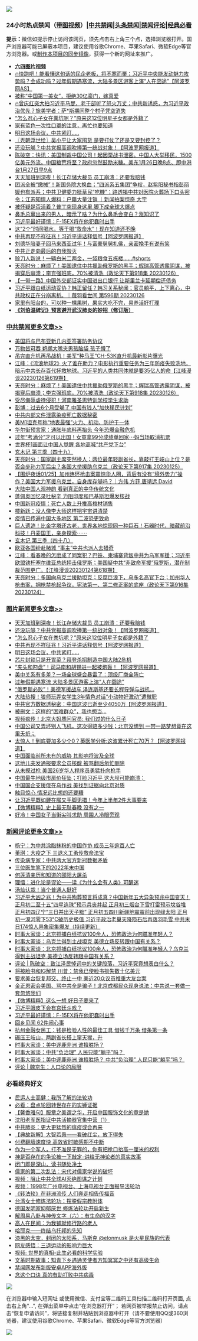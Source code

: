 ![](https://raw.githubusercontent.com/jsvpn/jsproxy/dev/64photo/fqnews-qr.jpg)

<div id="tt">
<h3>24小时热点禁闻（<a href="https://aaa.v2dns.tk/?QAjUl=BgRp5UNKRn&T5Vk=fPVH&Q59Ab=WxGE" target="_blank">带图视频</a>）|<a href="#%E4%B8%AD%E5%85%B1%E7%A6%81%E9%97%BB%E6%9B%B4%E5%A4%9A%E6%96%87%E7%AB%A0">中共禁闻</a>|<a href="#%E5%9B%BE%E7%89%87%E6%96%B0%E9%97%BB%E6%9B%B4%E5%A4%9A%E6%96%87%E7%AB%A0">头条禁闻</a>|<a href="#%E6%96%B0%E9%97%BB%E8%AF%84%E8%AE%BA%E6%9B%B4%E5%A4%9A%E6%96%87%E7%AB%A0">禁闻评论|<a href="#%E5%BF%85%E7%9C%8B%E7%BB%8F%E5%85%B8%E5%A5%BD%E6%96%87">经典必看</a></h3>
<div><b>提示：</b>微信如提示停止访问该网页，须先点击右上角三个点，选择浏览器打开。国产浏览器可能已屏蔽本项目，建议使用谷歌Chrome、苹果Safari、微软Edge等官方浏览器。或<a href="%E5%88%B6%E4%BD%9Cgit%E7%A6%81%E9%97%BB%E9%95%9C%E5%83%8F.md">制作本项目的同步镜像</a>，获得一个新的网址来推广。</div>
<ul>
<li><b><a href="http://d2.v2rss.gq/64.mp4" target="_blank">六四图片视频</a></b></li>
<li><a href="/sohnews/20230127/1841129.md">🔥快跑吧！能看懂这句话的民企老板，将不寒而栗；习近平中央能发动魅力攻势吗？会成功吗？过年假期遇寒流，大陆多景区游客上演“人在囧途”【阿波罗网AS】</a></li>
<li><a href="/yule/20230127/1841125.md">被称“中国第一美女”，拒绝30亿豪门，嫁真爱</a></li>
<li><a href="/sohnews/20230127/1841156.md">🔥曾庆红突大拍习近平马屁，老干部听了怒火万丈；中共新诱惑，为习近平政治优先？旅美学者：萨*斯期间整个村子凭空消失</a></li>
<li><a href="/topimagenews/20230127/1841241.md">“怎么忍心子女在粪坑呢？”原来这12位明星子女都是外籍了</a></li>
<li><a href="/health/20230127/1841301.md">家有蓝色一次性口罩的注意，再忙也要知道</a></li>
<li><a href="/topimagenews/20230127/1841160.md">明日这场会议，中共紧盯…..</a></li>
<li><a href="/ssgc/20230127/1841240.md">〖兲朝浮世绘〗吴小平让大家囤货 是要打仗了还是又要封控了？</a></li>
<li><a href="/topimagenews/20230127/1841260.md">还没玩够？中共党报高调吹捧第一统战对象！【阿波罗网报道】</a></li>
<li><a href="/sohnews/20230127/1841133.md">陈破空：快讯：美国制裁中国公司！起因栗战书泄密。中国人大举移民，1500亿美元外流。中国粮荒将至？政府忽然鼓励米糠。美东1月26日晚8点、即中港台1月27日早9点</a></li>
<li><a href="/topimagenews/20230127/1841333.md">天天加班到深夜！长江存储大裁员 员工崩溃：还要我赔钱</a></li>
<li><a href="/sohnews/20230127/1841258.md">团派全被“缴械”！新国务院大换血；“四派系五集团”争权，赵紫阳秘书指彭丽媛也有派系；中共卫健委力挺草民“吃糠”；路透揭中共对医院火葬场下口头密令；江苏知情人爆料：户籍大量注销 ｜新闻拍案惊奇 大宇</a></li>
<li><a href="/cnnews/20230127/1841311.md">被怀疑是否活着？普丁突现身这里 脚下成全球大爆点</a></li>
<li><a href="/lifebaike/20230127/1841187.md">鼻毛总窜出来的男人，暗示了啥？为什么鼻毛会变白？涨知识了</a></li>
<li><a href="/comments/20230127/1841202.md">习近平最好谨慎：F-15EX将在他犯蠢时出手</a></li>
<li><a href="/health/20230127/1841308.md">这“2个”时间喝水，等于喝“救命水”！现在知道还不晚</a></li>
<li><a href="/topimagenews/20230127/1841220.md">中共再现不祥征兆！习近平讲话释信号【阿波罗网报道】</a></li>
<li><a href="/yule/20230127/1841126.md">刘德华陪妻子回马来西亚过年！与富豪舅舅礼佛，亲密挽手有说有笑</a></li>
<li><a href="/ssgc/20230127/1841360.md">中共正走向最后的自我毁灭</a></li>
<li><a href="/sohnews/20230127/1841261.md">赊刀人新说！一辆白米二两金，一袋粮食五栋楼……#shorts</a></li>
<li><a href="/cbnews/20230127/1841211.md">天亮时分：麻烦了！美国逮住中共援助俄罗斯的黑手；辉瑞高管透露阴谋，被揭穿后崩溃；李克强班底，70%被清洗（政论天下第918集 20230126）</a></li>
<li><a href="/headline/20230127/1841330.md">【一带一路】中国外交部证实中国进出口银行 让斯里兰卡延期偿还债务</a></li>
<li><a href="/sohnews/20230127/1841247.md">习近平跟白纸运动妥协？韩正留任？韩习关系秘闻；官员躺平，上下离心，中共政权正在分崩离析。｜薇羽看世间 第596期 20230126</a></li>
<li><a href="/lifebaike/20230127/1841314.md">家里有阳台的，可以种一棵果树，果实大吃不完，易养活好打理</a></li>
<li><b><a href="/comments/20200207/1272816.md" target="_blank">《刘伯温碑记》预言避开武汉肺炎的妙招（修订版）</a></b></li>
</ul>
</div>

<div class="catlist">
<h3><a href="/cbnews/" target="_blank">中共禁闻</a><span><a href="/cbnews/" target="_blank" rel="nofollow">更多文章>></a></span></h3>
<ul>
<li><a href="/cbnews/20230128/1841495.md" target="_blank">美国将与巴布亚新几内亚签署防务协议</a></li>
<li><a href="/cbnews/20230128/1841494.md" target="_blank">万物皆可吞 鹈鹕大嘴夹男孩脑袋 孩子懵了</a></li>
<li><a href="/cbnews/20230128/1841448.md" target="_blank">吊完直升机再吊战机！美军“种马王”CH-53K直升机最新影片曝光</a></li>
<li><a href="/cbnews/20230127/1841257.md" target="_blank">江峰：《流浪地球2》火了谁在助力？电影执行重要任务为三年防疫失败洗地，暗示中共长存百代拯救地球。习近平的人类共同体就是要35亿人的命【江峰漫谈20230126第619期】</a></li>
<li><a href="/cbnews/20230127/1841211.md" target="_blank">天亮时分：麻烦了！美国逮住中共援助俄罗斯的黑手；辉瑞高管透露阴谋，被揭穿后崩溃；李克强班底，70%被清洗（政论天下第918集 20230126）</a></li>
<li><a href="/cbnews/20230127/1841084.md" target="_blank">受尽侮辱虐待侵犯！河南雅圣思特训学校学生求助</a></li>
<li><a href="/cbnews/20230127/1841027.md" target="_blank">彭博：过去6个月受够了 中国有钱人“加快移民计划”</a></li>
<li><a href="/cbnews/20230127/1841019.md" target="_blank">中共内部文件泄露染疫死亡数据秘密</a></li>
<li><a href="/cbnews/20230126/1841013.md" target="_blank">美M1坦克号称“地表最强”火力、机动、防护于一体</a></li>
<li><a href="/cbnews/20230126/1840979.md" target="_blank">华尔街预言家：通胀年底料再抬头 今年恐爆金融危机</a></li>
<li><a href="/cbnews/20230126/1840957.md" target="_blank">过年“考满分”才可以出国！女童拿99分成绩单回家⋯妈当场取消机票</a></li>
<li><a href="/cbnews/20230126/1840956.md" target="_blank">世界杯1画面让中国人觉醒 各地高喊“共产党下台”</a></li>
<li><a href="/cbnews/20230126/1840906.md" target="_blank">玄木记 第三季（四十九）</a></li>
<li><a href="/cbnews/20230126/1840785.md" target="_blank">天亮时分：国家副主席突然换人；两位最年轻副省长，靠敲打王岐山上位？是否会步孙力军后尘？各国大举援助乌克兰（政论天下第917集 20230125）</a></li>
<li><a href="/comments/20230126/1840713.md" target="_blank">【围炉夜话01/25】加州连环枪击案震惊华人圈，背后有没有“境外势力”操作？美国大力军援乌克兰，自身库存够吗？｜方伟  方菲 唐靖远 David</a></li>
<li><a href="/cbnews/20230126/1840657.md" target="_blank">大陆中国人观神韵 看到真正的中华传统文化</a></li>
<li><a href="/cbnews/20230126/1840618.md" target="_blank">蓬佩奥回忆录吐秘辛 力阻印度和巴基斯坦爆发核战</a></li>
<li><a href="/cbnews/20230125/1840599.md" target="_blank">中国新冠疫情：死亡人数上升推高棺材销售</a></li>
<li><a href="/cbnews/20230125/1840595.md" target="_blank">楼新跃：没人像李大师这样把宇宙讲清楚</a></li>
<li><a href="/cbnews/20230125/1840567.md" target="_blank">疫情已传遍中国大多地区 第二波恐更致命</a></li>
<li><a href="/comments/20230125/1840566.md" target="_blank">巨人遗迹！比金字塔还古老，世界各地惊现同一种巨石！石器时代，暗藏前沿科技！丹麦国王，亲身探索⋯⋯</a></li>
<li><a href="/cbnews/20230125/1840498.md" target="_blank">玄木记 第三季（四十八）</a></li>
<li><a href="/cbnews/20230125/1840466.md" target="_blank">欧亚各国纷赴赌城 “事主”中共也派人去猎奇</a></li>
<li><a href="/cbnews/20230125/1840460.md" target="_blank">江峰：看春晚的怎麽成了同案犯？巴铁、柬埔寨背叛中共为乌军军援；习近平欧盟铁杆塞尔维亚总统抨击俄罗斯；美国疑中共“非致命军援”俄罗斯，潜在制裁范围更广。【江峰漫谈20230124第618期】</a></li>
<li><a href="/cbnews/20230125/1840419.md" target="_blank">天亮时分：多国向乌克兰援助坦克；反腐巨浪下，乌多名高官下台；加州华人枪击案，拥枪禁枪起争议，宪法第一、第二修正案的底座（政论天下第916集 20230124）</a></li>

</ul>
</div>
<div class="catlist">
<h3><a href="/topimagenews/" target="_blank">图片新闻</a><span><a href="/topimagenews/" target="_blank" rel="nofollow">更多文章>></a></span></h3>
<ul>
<li><a href="/topimagenews/20230127/1841333.md" target="_blank">天天加班到深夜！长江存储大裁员 员工崩溃：还要我赔钱</a></li>
<li><a href="/topimagenews/20230127/1841260.md" target="_blank">还没玩够？中共党报高调吹捧第一统战对象！【阿波罗网报道】</a></li>
<li><a href="/topimagenews/20230127/1841241.md" target="_blank">“怎么忍心子女在粪坑呢？”原来这12位明星子女都是外籍了</a></li>
<li><a href="/topimagenews/20230127/1841220.md" target="_blank">中共再现不祥征兆！习近平讲话释信号【阿波罗网报道】</a></li>
<li><a href="/topimagenews/20230127/1841160.md" target="_blank">明日这场会议，中共紧盯…..</a></li>
<li><a href="/topimagenews/20230126/1840978.md" target="_blank">芯片封锁只是开胃菜？拜登杀招制造中国大陆2危机</a></li>
<li><a href="/topimagenews/20230126/1840950.md" target="_blank">“夹头和叼盘”！司马南和胡锡进一起被炮轰！【阿波罗网报道】</a></li>
<li><a href="/topimagenews/20230126/1840917.md" target="_blank">美中关系有多差？一场全球盛会暴雷了：顶级厂商全阵亡</a></li>
<li><a href="/topimagenews/20230126/1840870.md" target="_blank">过年假期遇寒流 大陆多景区游客上演“人在囧途”</a></li>
<li><a href="/topimagenews/20230126/1840860.md" target="_blank">“俄罗斯必败”！美德军援战车 泽连斯基还要长程导弹与战机…</a></li>
<li><a href="/topimagenews/20230126/1840843.md" target="_blank">大陆热搜！狼师玩弄女学生3年情色对话“小动物好激动”遭撤职</a></li>
<li><a href="/topimagenews/20230126/1840812.md" target="_blank">中共官方数据透秘密：中国这波已逝至少4050万【阿波罗网报道】</a></li>
<li><a href="/topimagenews/20230126/1840786.md" target="_blank">被删文：这样的“困难群众”，我也想当…</a></li>
<li><a href="/topimagenews/20230126/1840776.md" target="_blank">视频疯传！北京大妈质问官员: 我们过的什么日子</a></li>
<li><a href="/topimagenews/20230125/1840541.md" target="_blank">中国公司又弄坏别人飞机，这次得赔多少钱；北京没想到 一带一路梦想竟在这里夭折；</a></li>
<li><a href="/topimagenews/20230125/1840366.md" target="_blank">太惊人！到底要加多少个0？英医学分析:这波累计死亡70万？【阿波罗网报道】</a></li>
<li><a href="/topimagenews/20230125/1840362.md" target="_blank">中国面临前所未有的威胁 其影响将波及全球</a></li>
<li><a href="/topimagenews/20230125/1840334.md" target="_blank">这地儿突发通报要求全员核酸 被骂翻后匆忙删除</a></li>
<li><a href="/topimagenews/20230125/1840290.md" target="_blank">从未摸过枪 美国26岁华人程序员勇猛扑向枪手</a></li>
<li><a href="/topimagenews/20230124/1840211.md" target="_blank">中国最牛地级市房价狂坠；打脸习近平 这大坝可能崩溃；</a></li>
<li><a href="/topimagenews/20230124/1840134.md" target="_blank">中国国企支援俄在乌作战 美找到证据向北京对质</a></li>
<li><a href="/topimagenews/20230124/1840121.md" target="_blank">触目惊心 情况远比想的还要糟</a></li>
<li><a href="/topimagenews/20230124/1840089.md" target="_blank">让习近平既如鲠在喉又手脚无措！今年上半年2件大事要来</a></li>
<li><a href="/topimagenews/20230124/1840080.md" target="_blank">【微博精粹】史上最无耻春晚 没有之一</a></li>
<li><a href="/topimagenews/20230124/1840065.md" target="_blank">好冷！中国女子当街尖叫求助 周围人冷眼旁观</a></li>

</ul>
</div>
<div class="catlist">
<h3><a href="/comments/" target="_blank">新闻评论</a><span><a href="/comments/" target="_blank" rel="nofollow">更多文章>></a></span></h3>
<ul>
<li><a href="/comments/20230128/1841514.md" target="_blank">杨宁：为中共涂脂抹粉的中国作协 成员三年逾百人亡</a></li>
<li><a href="/comments/20230128/1841513.md" target="_blank">董琪：大疫之下 三退义工勇传救命法宝</a></li>
<li><a href="/comments/20230128/1841512.md" target="_blank">传染病专家：中共两大官方新冠数据矛盾</a></li>
<li><a href="/comments/20230128/1841507.md" target="_blank">三位医生笔下的2022年末中国</a></li>
<li><a href="/comments/20230128/1841506.md" target="_blank">何莲清亲历和知道的邵阳大屠杀</a></li>
<li><a href="/comments/20230128/1841505.md" target="_blank">理悟：进化论是谬论——读《为什么会有人类》可醒迷</a></li>
<li><a href="/comments/20230128/1841493.md" target="_blank">汤灿认栽！当个普通人挺好</a></li>
<li><a href="/comments/20230128/1841468.md" target="_blank">习近平大凶之兆！为中共殉葬预言将成真？中国新年五大异象预兆中国变天！正月初二至十五“四星连珠”预示兵丧并起 正月初三烟台下雪打雷预示坟谷堆 正月初四辽宁“三日并出天子黜” 正月初五四川新疆地震震前出现绿太阳 正月初一漠河零下53℃破历史极值 习近平政治老巢天降陨石后再落羽毛雪 中共末日174惊人异象密集爆发（持续更新）</a></li>
<li><a href="/comments/20230128/1841437.md" target="_blank">时事大家谈：北京抓捕白纸抗议100余人，恐怖政治为何瞄准年轻人？</a></li>
<li><a href="/comments/20230128/1841436.md" target="_blank">时事大家谈：乌克兰得到主战坦克,美德立场反转跟中国有关系？</a></li>
<li><a href="/comments/20230127/1841412.md" target="_blank">时事大家谈：北京抓捕白纸抗议100余人，恐怖政治为何瞄准年轻人？乌克兰得到主战坦克,美德立场反转跟中国有关系？</a></li>
<li><a href="/comments/20230127/1841408.md" target="_blank">评论 | 陈破空：致江泽民悼词中的关键段落，习近平究竟想表白什么？</a></li>
<li><a href="/comments/20230127/1841364.md" target="_blank">将被脸书和IG解禁 川普：禁我已使脸书损失数十亿美元</a></li>
<li><a href="/comments/20230127/1841363.md" target="_blank">要求美台恢复邦交、终止一中 美近20众议员推重大友台案</a></li>
<li><a href="/comments/20230127/1841248.md" target="_blank">金正恩密会美国、骂中共全是骗子！北京成都民众现身说法：中共说一套做一套忽悠我们</a></li>
<li><a href="/comments/20230127/1841225.md" target="_blank">【微博精粹】这么一想 好日子要来了</a></li>
<li><a href="/comments/20230127/1841214.md" target="_blank">习近平眼皮下会有宫廷斗戏？</a></li>
<li><a href="/comments/20230127/1841202.md" target="_blank">习近平最好谨慎：F-15EX将在他犯蠢时出手</a></li>
<li><a href="/comments/20230127/1841185.md" target="_blank">回乡见闻 62件闹心事</a></li>
<li><a href="/comments/20230127/1841161.md" target="_blank">杭州金融女民工：钱是检验人性的最佳工具 借钱千万条 借条第一条</a></li>
<li><a href="/comments/20230127/1841095.md" target="_blank">碾压王岐山，两副省长搭上窜天猴，升</a></li>
<li><a href="/comments/20230127/1841025.md" target="_blank">时事大家谈：美中逐鹿非洲 谁擅胜场？</a></li>
<li><a href="/comments/20230127/1841024.md" target="_blank">时事大家谈：中共“负治理” 人民只能“躺平”吗？&#160;</a></li>
<li><a href="/comments/20230126/1840986.md" target="_blank">时事大家谈：美中逐鹿非洲 谁擅胜场？&#160;中共“负治理” 人民只能“躺平”吗？&#160;</a></li>
<li><a href="/comments/20230126/1840983.md" target="_blank">评论 | 魏京生：人口论的局限</a></li>

</ul>
</div>

<div class="catlist">
<h3>必看经典好文</h3>
<ul>
<li><a href="/ccpdope/20200729/1369047.md" target="_blank">民运人士高健：我所了解的法轮功</a></li>
<li><a href="/comments/20211129/1658340.md" target="_blank">必看：盘点轮回转世存在的实锤证据</a></li>
<li><a href="/bannedvideo/20201203/1441331.md" target="_blank">【馨香雅句】服章之美谓之华，开启中国服饰文化的竟是她</a></li>
<li><a href="/comments/20221222/1826754.md" target="_blank">沈阳老军医指证中共活摘器官集中营（1）</a></li>
<li><a href="/comments/20200211/1275071.md" target="_blank">中共肺炎：更大更猛烈的瘟疫或会再来</a></li>
<li><a href="/comments/20201217/1449706.md" target="_blank">【典故新解】大智若愚——看破红尘，放下得失</a></li>
<li><a href="/comments/20210630/1485911.md" target="_blank">付费翻墙速度快 高效省时敏感期不中断</a></li>
<li><a href="/comments/20221204/1819603.md" target="_blank">作为一个军人，打不准是无罪的，你有把枪口抬高一厘米的权利</a></li>
<li><a href="/tculture/20120629/35483.md" target="_blank">神是否存在的争论被一下敲定-讲给无神论者的真实故事</a></li>
<li><a href="/tculture/20200803/1373949.md" target="_blank">闭门即是深山，读书随处净土</a></li>
<li><a href="/tculture/20181126/1037279.md" target="_blank">儒家的第二次乱法：宋代对儒家学说的破坏</a></li>
<li><a href="/comments/20201221/1451945.md" target="_blank">视频：阻止中共全球AI灭绝图谋之计划</a></li>
<li><a href="/topimagenews/20180331/921716.md" target="_blank">视频：1998年广州电视台、上海电视台正面报导法轮功</a></li>
<li><a href="/comments/20210509/1542786.md" target="_blank">《转法轮》在非洲流传 人们奔走相告传福音</a></li>
<li><a href="/cbnews/20200610/1342772.md" target="_blank">台湾女士修炼法轮功：摆脱假宗教附体</a></li>
<li><a href="/comments/20200722/1364497.md" target="_blank">德国发明家抑郁厌世 修炼法轮功开启新生</a></li>
<li><a href="/tculture/20170925/832035.md" target="_blank">解周易八卦与神传文字（六）：有生命的汉字</a></li>
<li><a href="/tculture/20121023/72121.md" target="_blank">高人在民间：为我铺就修行路的老人</a></li>
<li><a href="/comments/20220516/1733397.md" target="_blank">哈耶克——终结乌托邦的先知</a></li>
<li><a href="/cbnews/20211017/1639766.md" target="_blank">漆黑的太空，封闭的太阳系，马斯克 @elonmusk 是火星民族的代表</a></li>
<li><a href="/cbnews/20200126/1265515.md" target="_blank">网友感悟：三退运动的影响力巨大</a></li>
<li><a href="/aomi/supernatural/20150313/374665.md" target="_blank">视频: 世界的真相-此生必看的科学实验</a></li>
<li><a href="/comments/20200308/1290079.md" target="_blank">文革时期故事：知青下乡遇通灵使者方知冥冥之中还有高级生命</a></li>
<li><a href="/comments/20200627/783266.md" target="_blank">禁闻网发布新版安卓APP海外版</a></li>
<li><a href="/comments/20200707/1357090.md" target="_blank">念这个口诀 真的有助打败中共病毒</a></li>

</ul>
</div>

![](https://raw.githubusercontent.com/jsvpn/jsproxy/dev/64photo/fqnews-qr.jpg)

在浏览器中输入短网址 或使用微信、支付宝等二维码工具扫描二维码打开页面, 点击右上角"...", 在弹出菜单中点击“在浏览器打开”； 若网页被举报禁止访问，请点击“恢复申请访问”，将链接复制并粘贴到浏览器中打开（请不要使用QQ或360浏览器，建议使用谷歌Chrome、苹果Safari、微软Edge等官方浏览器）

![](https://raw.githubusercontent.com/jsvpn/jsproxy/dev/64photo/wx.jpg)